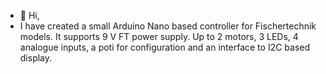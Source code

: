 - 👋 Hi,
- I have created a small Arduino Nano based controller for Fischertechnik models. It supports 9 V FT power supply. Up to 2 motors, 3 LEDs, 4 analogue inputs, a poti for configuration and an interface to I2C based display.

<!---
bastelklausi/bastelklausi is a ✨ special ✨ repository because its `README.md` (this file) appears on your GitHub profile.
You can click the Preview link to take a look at your changes.
--->
